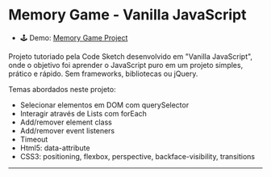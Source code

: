 # Memory Game - Vanilla JavaScript

* 🕹 Demo: <a href="https://github.com/srloga/JavaScript-Memory-Game/blob/main/index.html" target="_blank">Memory Game Project</a>

Projeto tutoriado pela Code Sketch desenvolvido em "Vanilla JavaScript", onde o objetivo foi aprender o JavaScript puro em um projeto simples, prático e rápido. Sem frameworks, bibliotecas ou jQuery.

Temas abordados neste projeto:

* Selecionar elementos em DOM com querySelector
* Interagir através de Lists com forEach
* Add/remover element class
* Add/remover event listeners
* Timeout
* Html5: data-attribute
* CSS3: positioning, flexbox, perspective, backface-visibility, transitions

---

